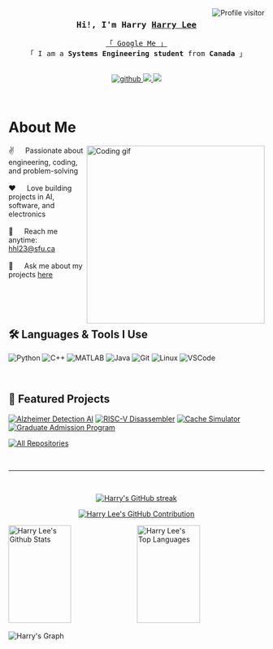 

<a href="https://komarev.com/ghpvc/?username=harryleee">
  <img align="right" src="https://komarev.com/ghpvc/?username=harryleee&label=Visitors&color=0e75b6&style=flat" alt="Profile visitor" />
</a>

<!-- Wakatime badge (optional if you use it) -->
<!-- [![wakatime](https://wakatime.com/badge/user/your-wakatime-id.svg)](https://wakatime.com/@your-wakatime-id) -->

<!-- Intro -->
<h3 align="center">
  <samp> Hi!, I'm Harry
    <b><a target="_blank" href="https://github.com/harryleee">Harry Lee</a></b>
  </samp>
</h3>

<p align="center"> 
  <samp>
    <a href="https://www.google.com/search?q=Harry+Lee+SFU">「 Google Me 」</a>
    <br>
    「 I am a <b>Systems Engineering student</b> from <b>Canada</b> 」
    <br>
    <br>
  </samp>
</p>

<p align="center">
 <a href="https://github.com/harryleee" target="blank">
  <img src="https://img.shields.io/badge/GitHub-181717?style=for-the-badge&logo=github&logoColor=white" alt="github" />
 </a>
 <a href="https://linkedin.com/in/harry-lee" target="_blank">
  <img src="https://img.shields.io/badge/LinkedIn-0077B5?style=for-the-badge&logo=linkedin&logoColor=white" />
 </a>
 <a href="mailto:hhl23@sfu.ca" target="_blank">
  <img src="https://img.shields.io/badge/Email-D14836?style=for-the-badge&logo=gmail&logoColor=white" />
 </a>
</p>

<br/>

# About Me

<p>
 <img align="right" width="350" src="/assets/programmer.gif" alt="Coding gif" />
  
 ✌️ &emsp; Passionate about engineering, coding, and problem-solving <br/><br/>
 ❤️ &emsp; Love building projects in AI, software, and electronics <br/><br/>
 📧 &emsp; Reach me anytime: hhl23@sfu.ca <br/><br/>
 💬 &emsp; Ask me about my projects [here](https://github.com/harryleee?tab=repositories)
</p>

<br/>
<br/>
<br/>

## 🛠️ Languages & Tools I Use

![Python](https://img.shields.io/badge/Python-3776AB?style=for-the-badge&logo=python&logoColor=white)
![C++](https://img.shields.io/badge/C++-00599C?style=for-the-badge&logo=cplusplus&logoColor=white)
![MATLAB](https://img.shields.io/badge/MATLAB-0076A8?style=for-the-badge&logo=mathworks&logoColor=white)
![Java](https://img.shields.io/badge/Java-ED8B00?style=for-the-badge&logo=openjdk&logoColor=white)
![Git](https://img.shields.io/badge/Git-F05032?style=for-the-badge&logo=git&logoColor=white)
![Linux](https://img.shields.io/badge/Linux-000000?style=for-the-badge&logo=linux&logoColor=white)
![VSCode](https://img.shields.io/badge/VSCode-0078d7?style=for-the-badge&logo=visualstudiocode&logoColor=white)

<br/>

## 🚀 Featured Projects

[![Alzheimer Detection AI](https://github-readme-stats.vercel.app/api/pin/?username=harryleee&repo=alzheimers-ai&border_color=7F3FBF&bg_color=0D1117&title_color=C9D1D9&text_color=8B949E&icon_color=7F3FBF)](https://github.com/harryleee/alzheimers-ai)
[![RISC-V Disassembler](https://github-readme-stats.vercel.app/api/pin/?username=harryleee&repo=riscv-disassembler&border_color=7F3FBF&bg_color=0D1117&title_color=C9D1D9&text_color=8B949E&icon_color=7F3FBF)](https://github.com/harryleee/riscv-disassembler)
[![Cache Simulator](https://github-readme-stats.vercel.app/api/pin/?username=harryleee&repo=cache-simulator&border_color=7F3FBF&bg_color=0D1117&title_color=C9D1D9&text_color=8B949E&icon_color=7F3FBF)](https://github.com/harryleee/cache-simulator)
[![Graduate Admission Program](https://github-readme-stats.vercel.app/api/pin/?username=harryleee&repo=grad-admission&border_color=7F3FBF&bg_color=0D1117&title_color=C9D1D9&text_color=8B949E&icon_color=7F3FBF)](https://github.com/harryleee/grad-admission)

<p align="left">
  <a href="https://github.com/harryleee?tab=repositories" target="_blank"><img alt="All Repositories" title="All Repositories" src="https://img.shields.io/badge/-All%20Repos-2962FF?style=for-the-badge&logo=koding&logoColor=white"/></a>
</p>

<br/>
<hr/>
<br/>

<p align="center">
  <a href="https://github.com/harryleee">
    <img src="https://github-readme-streak-stats.herokuapp.com/?user=harryleee&theme=radical&border=7F3FBF&background=0D1117" alt="Harry's GitHub streak"/>
  </a>
</p>

<p align="center">
  <a href="https://github.com/harryleee">
    <img src="https://github-profile-summary-cards.vercel.app/api/cards/profile-details?username=harryleee&theme=radical" alt="Harry Lee's GitHub Contribution"/>
  </a>
</p>

<a> 
  <a href="https://github.com/harryleee"><img alt="Harry Lee's Github Stats" src="https://denvercoder1-github-readme-stats.vercel.app/api?username=harryleee&show_icons=true&count_private=true&theme=react&border_color=7F3FBF&bg_color=0D1117&title_color=F85D7F&icon_color=F8D866" height="192px" width="49.5%"/></a>
  <a href="https://github.com/harryleee"><img alt="Harry Lee's Top Languages" src="https://denvercoder1-github-readme-stats.vercel.app/api/top-langs/?username=harryleee&langs_count=8&layout=compact&theme=react&border_color=7F3FBF&bg_color=0D1117&title_color=F85D7F&icon_color=F8D866" height="192px" width="49.5%"/></a>
  <br/>
</a>

![Harry's Graph](https://github-readme-activity-graph.vercel.app/graph?username=harryleee&custom_title=Harry%20Lee's%20GitHub%20Activity%20Graph&bg_color=0D1117&color=7F3FBF&line=7F3FBF&point=7F3FBF&area_color=FFFFFF&title_color=FFFFFF&area=true)
